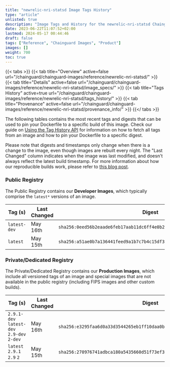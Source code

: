 ```yaml
---
title: "newrelic-nri-statsd Image Tags History"
type: "article"
unlisted: true
description: "Image Tags and History for the newrelic-nri-statsd Chainguard Image"
date: 2023-06-22T11:07:52+02:00
lastmod: 2024-05-17 00:44:46
draft: false
tags: ["Reference", "Chainguard Images", "Product"]
images: []
weight: 700
toc: true
---
```


{{< tabs >}}
{{< tab title="Overview" active=false url="/chainguard/chainguard-images/reference/newrelic-nri-statsd/" >}}
{{< tab title="Details" active=false url="/chainguard/chainguard-images/reference/newrelic-nri-statsd/image_specs/" >}}
{{< tab title="Tags History" active=true url="/chainguard/chainguard-images/reference/newrelic-nri-statsd/tags_history/" >}}
{{< tab title="Provenance" active=false url="/chainguard/chainguard-images/reference/newrelic-nri-statsd/provenance_info/" >}}
{{</ tabs >}}

The following tables contains the most recent tags and digests that can be used to pin your Dockerfile to a specific build of this image. Check our guide on [Using the Tag History API](/chainguard/chainguard-images/using-the-tag-history-api/) for information on how to fetch all tags from an image and how to pin your Dockerfile to a specific digest.

Please note that digests and timestamps only change when there is a change to the image, even though images are rebuilt every night. The "Last Changed" column indicates when the image was last modified, and doesn't always reflect the latest build timestamp. For more information about how our reproducible builds work, please refer to [this blog post](https://www.chainguard.dev/unchained/reproducing-chainguards-reproducible-image-builds).

### Public Registry
The Public Registry contains our **Developer Images**, which typically comprise the `latest*` versions of an image.

| Tag (s)       | Last Changed | Digest                                                                    |
|---------------|--------------|---------------------------------------------------------------------------|
|  `latest-dev` | May 16th     | `sha256:0eed56b2eaade6feb17aab11dc6ff4e0b2ceff334e8c727a3e69b8aec126621a` |
|  `latest`     | May 15th     | `sha256:a51ae0b7a136441feed9a1b7c7b4c15df3429030dad4aaefa6a551b6cc3dc6c1` |


### Private/Dedicated Registry
The Private/Dedicated Registry contains our **Production Images**, which include all versioned tags of an image and special images that are not available in the public registry (including FIPS images and other custom builds).

| Tag (s)                                     | Last Changed | Digest                                                                    |
|---------------------------------------------|--------------|---------------------------------------------------------------------------|
|  `2.9.1-dev` `latest-dev` `2.9-dev` `2-dev` | May 16th     | `sha256:e3295faa6d0a33d3544265eb1ff10daa0b31852161130f2c97182bc0cd068156` |
|  `latest` `2.9.1` `2.9` `2`                 | May 15th     | `sha256:270976741adbca180a5435660d51f73ef34c72bd76f8427ea4d53615a931f28c` |

